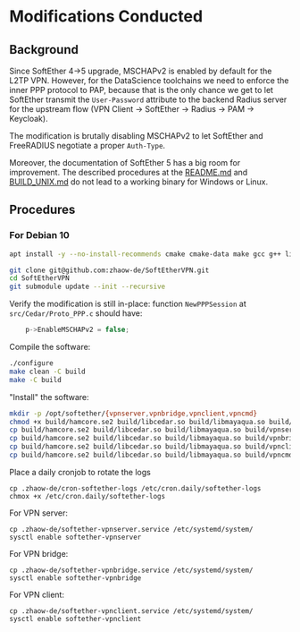 # Modifications Conducted

## Background

Since SoftEther 4->5 upgrade, MSCHAPv2 is enabled by default for the L2TP VPN. However, for the DataScience toolchains
we need to enforce the inner PPP protocol to PAP, because that is the only chance we get to let SoftEther transmit the
`User-Password` attribute to the backend Radius server for the upstream flow (VPN Client -> SoftEther -> Radius -> PAM -> Keycloak).

The modification is brutally disabling MSCHAPv2 to let SoftEther and FreeRADIUS negotiate a proper `Auth-Type`.

Moreover, the documentation of SoftEther 5 has a big room for improvement. The described procedures at the [README.md](../README.md)
and [BUILD_UNIX.md](../src/BUILD_UNIX.md) do not lead to a working binary for Windows or Linux.

## Procedures

### For Debian 10

```bash
apt install -y --no-install-recommends cmake cmake-data make gcc g++ libncurses5-dev libssl-dev libsodium-dev libreadline-dev zlib1g-dev pkg-config

git clone git@github.com:zhaow-de/SoftEtherVPN.git
cd SoftEtherVPN
git submodule update --init --recursive
```

Verify the modification is still in-place:
function `NewPPPSession` at `src/Cedar/Proto_PPP.c` should have:
```c
    p->EnableMSCHAPv2 = false;
```

Compile the software:
```bash
./configure
make clean -C build
make -C build
```

"Install" the software:
```bash
mkdir -p /opt/softether/{vpnserver,vpnbridge,vpnclient,vpncmd}
chmod +x build/hamcore.se2 build/libcedar.so build/libmayaqua.so build/vpnserver build/vpnbridge build/vpnclient build/vpncmd
cp build/hamcore.se2 build/libcedar.so build/libmayaqua.so build/vpnserver /opt/softether/vpnserver/
cp build/hamcore.se2 build/libcedar.so build/libmayaqua.so build/vpnbridge /opt/softether/vpnbridge/
cp build/hamcore.se2 build/libcedar.so build/libmayaqua.so build/vpnclient /opt/softether/vpnclient/
cp build/hamcore.se2 build/libcedar.so build/libmayaqua.so build/vpncmd /opt/softether/vpncmd/
```

Place a daily cronjob to rotate the logs
```shell
cp .zhaow-de/cron-softether-logs /etc/cron.daily/softether-logs
chmox +x /etc/cron.daily/softether-logs
```

For VPN server:
```shell
cp .zhaow-de/softether-vpnserver.service /etc/systemd/system/
sysctl enable softether-vpnserver
```

For VPN bridge:
```shell
cp .zhaow-de/softether-vpnbridge.service /etc/systemd/system/
sysctl enable softether-vpnbridge
```

For VPN client:
```shell
cp .zhaow-de/softether-vpnclient.service /etc/systemd/system/
sysctl enable softether-vpnclient
```
